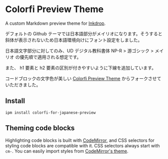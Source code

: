 # Colorfi Preview Theme

A custom Markdown preview theme for [Inkdrop](https://www.inkdrop.info/).

デフォルトの Github テーマでは日本語部分がメイリオになります。そうすると斜体が表示されないため日本語環境向けにフォント設定をしました。

日本語文字部分に対してのみ、UD デジタル教科書体 NP-R > 游ゴシック > メイリオ の優先順で適用される想定です。

また、 h1 要素と h2 要素の区別が付きやすいように下線を追加しています。

コードブロックの文字色が美しい [Colorfi Preview Theme](https://github.com/laurenhamel/inkdrop-colorfi-preview-theme) からフォークさせていただきました。


## Install

```
ipm install colorfi-for-japanese-preview
```

## Theming code blocks

Highlighting code blocks is built with [CodeMirror](https://codemirror.net/demo/theme.html), and CSS selectors for styling code blocks are compatible with it.
CSS selectors always start with `cm-`.
You can easily import styles from [CodeMirror's theme](https://github.com/codemirror/CodeMirror/tree/master/theme).
